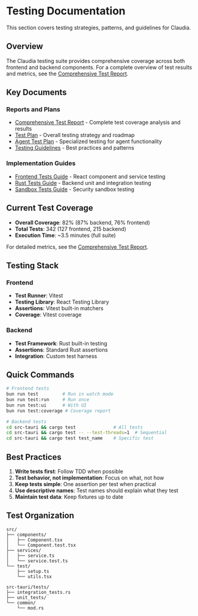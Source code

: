 # Testing Documentation

This section covers testing strategies, patterns, and guidelines for Claudia.

## Overview

The Claudia testing suite provides comprehensive coverage across both frontend and backend components. For a complete overview of test results and metrics, see the [Comprehensive Test Report](./COMPREHENSIVE_TEST_REPORT.md).

## Key Documents

### Reports and Plans
- [Comprehensive Test Report](./COMPREHENSIVE_TEST_REPORT.md) - Complete test coverage analysis and results
- [Test Plan](./TEST_PLAN.md) - Overall testing strategy and roadmap
- [Agent Test Plan](./AGENT_TEST_PLAN.md) - Specialized testing for agent functionality
- [Testing Guidelines](./TESTING.md) - Best practices and patterns

### Implementation Guides
- [Frontend Tests Guide](./frontend-tests-readme.md) - React component and service testing
- [Rust Tests Guide](./rust-tests-readme.md) - Backend unit and integration testing
- [Sandbox Tests Guide](./sandbox-tests-readme.md) - Security sandbox testing

## Current Test Coverage

- **Overall Coverage**: 82% (87% backend, 76% frontend)
- **Total Tests**: 342 (127 frontend, 215 backend)
- **Execution Time**: ~3.5 minutes (full suite)

For detailed metrics, see the [Comprehensive Test Report](./COMPREHENSIVE_TEST_REPORT.md).

## Testing Stack

### Frontend
- **Test Runner**: Vitest
- **Testing Library**: React Testing Library
- **Assertions**: Vitest built-in matchers
- **Coverage**: Vitest coverage

### Backend
- **Test Framework**: Rust built-in testing
- **Assertions**: Standard Rust assertions
- **Integration**: Custom test harness

## Quick Commands

```bash
# Frontend tests
bun run test         # Run in watch mode
bun run test:run     # Run once
bun run test:ui      # With UI
bun run test:coverage # Coverage report

# Backend tests
cd src-tauri && cargo test              # All tests
cd src-tauri && cargo test -- --test-threads=1  # Sequential
cd src-tauri && cargo test test_name    # Specific test
```

## Best Practices

1. **Write tests first**: Follow TDD when possible
2. **Test behavior, not implementation**: Focus on what, not how
3. **Keep tests simple**: One assertion per test when practical
4. **Use descriptive names**: Test names should explain what they test
5. **Maintain test data**: Keep fixtures up to date

## Test Organization

```
src/
├── components/
│   ├── Component.tsx
│   └── Component.test.tsx
├── services/
│   ├── service.ts
│   └── service.test.ts
└── test/
    ├── setup.ts
    └── utils.tsx

src-tauri/tests/
├── integration_tests.rs
├── unit_tests/
└── common/
    └── mod.rs
```